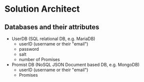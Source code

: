 # Solution Architect

## Databases and their attributes
- UserDB (SQL relational DB, e.g. MariaDB)
    - userID (username or their "email")
    - password
    - salt
    - number of Promises
- Promist DB (NoSQL JSON Document based DB, e.g. MongoDB)
    - userID (username or their "email")
    - Promises